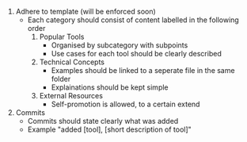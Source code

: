 1. Adhere to template (will be enforced soon)
    - Each category should consist of content labelled in the following order
        1. Popular Tools
            - Organised by subcategory with subpoints
            - Use cases for each tool should be clearly described
        2. Technical Concepts
            - Examples should be linked to a seperate file in the same folder
            - Explainations should be kept simple
        3. External Resources
            - Self-promotion is allowed, to a certain extend
2. Commits
    - Commits should state clearly what was added
    - Example "added \[tool\], \[short description of tool\]"